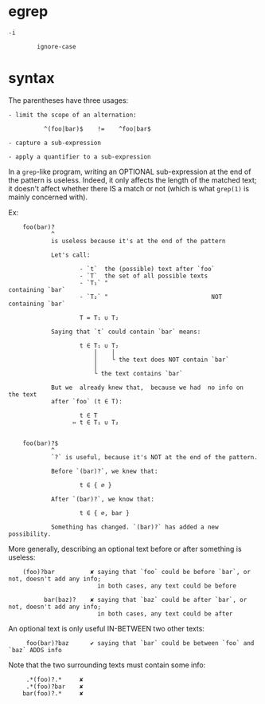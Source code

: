 # egrep

    -i

            ignore-case

# syntax

The parentheses have three usages:

    - limit the scope of an alternation:

              ^(foo|bar)$    !=    ^foo|bar$

    - capture a sub-expression

    - apply a quantifier to a sub-expression


In a `grep`-like  program, writing an OPTIONAL sub-expression at  the end of the
pattern is useless.
Indeed, it only affects the length of the matched text; it doesn't affect whether
there IS a match or not (which is what `grep(1)` is mainly concerned with).

Ex:

        foo(bar)?
                ^
                is useless because it's at the end of the pattern

                Let's call:

                        - `t`  the (possible) text after `foo`
                        - `T`  the set of all possible texts
                        - `T₁` "                                 containing `bar`
                        - `T₂` "                             NOT containing `bar`

                        T = T₁ ∪ T₂

                Saying that `t` could contain `bar` means:

                        t ∈ T₁ ∪ T₂
                            │    │
                            │    └ the text does NOT contain `bar`
                            │
                            └ the text contains `bar`

                But we  already knew that,  because we had  no info on  the text
                after `foo` (t ∈ T):

                        t ∈ T
                      ⇔ t ∈ T₁ ∪ T₂


        foo(bar)?$
                ^
                `?` is useful, because it's NOT at the end of the pattern.

                Before `(bar)?`, we knew that:

                        t ∈ { ∅ }

                After `(bar)?`, we know that:

                        t ∈ { ∅, bar }

                Something has changed. `(bar)?` has added a new possibility.


More generally, describing an optional text before or after something is useless:

        (foo)?bar          ✘ saying that `foo` could be before `bar`, or not, doesn't add any info;
                             in both cases, any text could be before

              bar(baz)?    ✘ saying that `baz` could be after `bar`, or not, doesn't add any info;
                             in both cases, any text could be after

An optional text is only useful IN-BETWEEN two other texts:

         foo(bar)?baz      ✔ saying that `bar` could be between `foo` and `baz` ADDS info

Note that the two surrounding texts must contain some info:

         .*(foo)?.*     ✘
         .*(foo)?bar    ✘
        bar(foo)?.*     ✘

